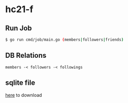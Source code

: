 # hc21-f

## Run Job
```bash
$ go run cmd/job/main.go (members|followers|friends)
```


## DB Relations
```
members -< followers -< followings
```

## sqlite file

[here](https://github.com/YumaFuu/hc21-f/raw/master/hc21f.db) to download
